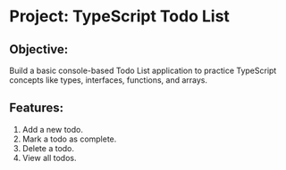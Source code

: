 # Project: TypeScript Todo List

## Objective:

Build a basic console-based Todo List application to practice TypeScript concepts like types, interfaces, functions, and arrays.

## Features:

1. Add a new todo.
2. Mark a todo as complete.
3. Delete a todo.
4. View all todos.
